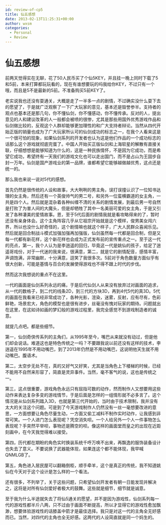 ```yaml
---
id: review-of-cp5
title: 仙五感想
date: 2013-02-13T11:25:31+00:00
author: wxsm
categories:
  - Personal
  - Review
---
```


# 仙五感想

前两天觉得实在无聊，花了50人民币买了个仙5KEY，并且挂一晚上同时下载了5和5前，本来打算都玩玩看的，现在有谁想要玩的吗我给你KEY，不过只有一个哦，而且是5不是最新的5前。不准备购买5前KEY了。

老实说我也还没有耍通关，大概是走了一半多一点的剧情，不过确实没什么耍下去的愿望了，于是就广泛观察了一下广大玩家的意见，基本还是毁誉参半。支持者的观点也基本还是那几句，你不懂仙剑，你不懂感动，你不懂传承。反对的人，提出意见的人和建议改革的人一般都会被喷的很惨，尤其是那些用国外优秀游戏作品和仙剑做比较的，反观这个人群却能够更加理性的和广大支持者辩论。当然从四代开始正版的销量也成为了广大玩家所认可的仙剑成功的标志之一，在我个人看来这是一个很可怕的现象，如果仙剑系列的开发者也认为这是他们作品的一个成功标志的话那么这个游戏就彻底完蛋了。中国人开始买正版仙剑和上海软星的解散有直接关联，仔细想想是能够知道为什么的，这是一种民族情怀，不是因为它成功，而是希望它成功，希望终有一天我们的游戏文化也可以走出国门，而不是占山为王固步自封一万年。仙剑是国产游戏业的第一品牌，谁都希望它能够越做越优秀，这点还是统一的。

那么我也来说一说对5代的感想。

首先仍然是很传统的人设和故事，大大咧咧的男主角，误打误撞认识了一位知书达理的女主角，然后还有一个英俊帅气的男二号，和另外一位蛮横霸道的女主角，一共是四个人。然后就是混杂着各种纠缠不清的关系的剧情发展，到最后男一号自然是打败了为害人间的大魔头，但是却牺牲了其中一名美丽可爱的女主角，于是又引发了各种凄美的爱情故事。恩，至于5代后面的剧情我就是看攻略得来的了，暂时还没有亲身体会。这个主角阵容几乎从它祖宗开始就是这个模样，俊男美女闯六界，所以也没什么好奇怪的，这个剧情嘛也就这个样子，广大人民群众喜闻乐见。然后就是回合制战斗模式加强加强再加强版，仙剑虽然每一代都是回合制，但是又每一代都有新花样，这个新花样也会成为正式发布前的宣传重点之一。至于这一代的亮点，第一，我个人认为是李逍遥的回归，毕竟这一代是姚仙的孩子，给足了逍遥哥戏份，对于一代迷的我来说，很满意，第二，就是它的剧情配音，感情丰富，声调饱满，非常幽默，十分满意，逗笑了我很多次。5前对于角色数量方面似乎有很大创新，可能是基情与百合的发展使得游戏也不得不跟上时代的步伐。

然而这次我想说的重点不在这里。

一代的画面是仙剑系列永远的痛，于是后代仙剑人从来没有放弃过对画面的追求，从一代的数格子，到二代的线条2D，到三代的方块3D，再到4代5代的真3D。5代的画面在我看来已经非常成功了，各种光影，渲染，迷雾，反射，应有尽有，色彩鲜艳，场景宏大，角色的模型也是很有进步，丝毫没有愧对玩家的期待。问题就出在这里，在这如诗如画的梦幻般的游戏过程里，我完全感觉不到游戏制造者的诚意。

就提几点吧。都是些细节。

第一，仙剑奇侠传系列的主角们，从1995年至今，嘴巴从来就没有动过，但是他们却会说话。难道这也是特色传统之一吗？不要跟我说以前还没有这样的技术，李逍遥在1995年不用动嘴巴，到了2013年仍然是不用动嘴巴，这说明他天生就不用动嘴巴。腹语术。

第二，太空步无处不在，真的又好气又好笑，尤其是当角色上下楼梯的时候，已经不能用不自然来形容了，简直是灵异事件。当然，毫不客气的说，这也是传统之一。

第三，这点很重要，游戏角色永远只有屈指可数的动作，然而制作人又想要用这些动作来表达复杂多变的游戏情节，于是后面是怎样的一组情形就不必多言了。这个情况是从仙剑系列踏入3D，也就是第三代开始的，当时由于技术限制，我并没有太大的关注这个问题。可是到了今天游戏制作人仍然没有一丝一毫想要改进的意思，一方面想要让角色尽量生动，一方面又偷工减料不制作实时动作，让我感到非常可笑。一个人进门怎么表现呢？凭空消失呗。一个人给另外一个人一件事物怎么表现呢？手突然平举呗，事物还是腾空的呗。像这样的画面堂而皇之的出现在近距刻画中，在今天我觉得难以接受。

第四，历代都在期盼的角色实时换装系统千呼万唤不出来，再飘逸的服饰装备设计也失去了意义。不要说换了武器能体现，如果连这个都不能体现，我早喊QNMLGB了。

第五，角色进入居民屋可以翻箱倒柜，顺手牵羊，这个是真正的传统，我不知道姚仙在今天对于这个设计是怎么样的一个看法。

还有很多，不列举了，关于这些问题，只希望仙剑开发者有朝一日能发现并解决之，这将是对所有仙剑爱好者极大的鼓舞。这些就是细节，细节就是诚意。

至于我为什么半途就失去了将仙5通关的愿望，并不是因为游戏性，仙剑系列每一代的游戏性都半斤八两，只不过由于画面不断提高，所以才显得它的游戏性愈加飘渺，想要体验游戏性的话膝盖中箭才是最佳选择。我只是对这一代的主角全无好感而已。当然，对四代的主角也全无好感。这两代的人设简直就是同一个妈生的。
